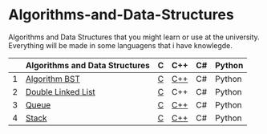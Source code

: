 # Algorithms-and-Data-Structures
Algorithms and Data Structures that you might learn or use at the university. Everything will be made in some languagens that i have knowlegde.


|    | Algorithms and Data Structures      | C | C++ | C# | Python |
|----|-------------------------------------|--------------|--------------|--------------|--------------|
| 1  | [Algorithm BST][1]                  | [C](/c/bst.c) | [C++](/c++/bst.cpp) | C# | Python |
| 2  | [Double Linked List][2]                  | [C](/c/double-linked-list.c) | C++ | C# | Python |
| 3  | [Queue][3]                  | [C](/c/queue.c) | [C++](/c++/queue.cpp) | C# | Python |
| 4  | [Stack][4]                  | [C](/c/stack.c) | [C++](/c++/stack.cpp) | C# | Python |








[1]: https://en.wikipedia.org/wiki/Binary_search_tree
[2]: https://en.wikipedia.org/wiki/Doubly_linked_list
[3]: https://en.wikipedia.org/wiki/Queue_(abstract_data_type)
[4]: https://en.wikipedia.org/wiki/Stack_(abstract_data_type)

